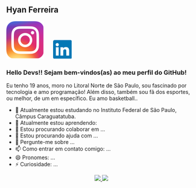 ## Hyan Ferreira

<div display="inline-blick">
    <a href="#"><img src="./instagram.svg" alt="instagram" width="100" style="margin-right: 20px;"></a>
    <a href="#"><img src="./linkedin.svg" alt="linkedin" width="50"></a>
</div>

### Hello Devs!! Sejam bem-vindos(as) ao meu perfil do GitHub!
Eu tenho 19 anos, moro no Litoral Norte de São Paulo, sou fascinado por tecnologia e amo programação! Além disso, também sou fã dos esportes, ou melhor, de um em específico. Eu amo basketball..



- 🔭 Atualmente estou estudando no Instituto Federal de São Paulo, Câmpus Caraguatatuba.
- 🌱 Atualmente estou aprendendo:
- 👯 Estou procurando colaborar em ...
- 🤔 Estou procurando ajuda com ...
- 💬 Pergunte-me sobre ...
- 📫 Como entrar em contato comigo: ...
- 😄 Pronomes: ...
- ⚡ Curiosidade: ...

<div align="center">
    <a href="https://github.com/HyanFerreira">
    <img loading="lazy" height="180em" src="https://github-readme-stats.vercel.app/api/top-langs/?username=HyanFerreira&layout=compact&langs_count=7&theme=dracula"/>
    <img loading="lazy" height="180em" src="https://github-readme-stats.vercel.app/api?username=HyanFerreira&show_icons=true&theme=dracula&include_all_commits=true&count_private=true"/>
</div>


<!-- ### Hi there 👋


**HyanFerreira/HyanFerreira** is a ✨ _special_ ✨ repository because its `README.md` (this file) appears on your GitHub profile.

Here are some ideas to get you started:

<img src="https://cdn.jsdelivr.net/gh/devicons/devicon/icons/html5/html5-original.svg" width="50px" height="50px"/> <img src="https://cdn.jsdelivr.net/gh/devicons/devicon/icons/css3/css3-original.svg"  width="50px" height="50px"/> <img src="https://cdn.jsdelivr.net/gh/devicons/devicon/icons/javascript/javascript-original.svg" />

- 🔭 I’m currently working on ...
- 🌱 I’m currently learning ...
- 👯 I’m looking to collaborate on ...
- 🤔 I’m looking for help with ...
- 💬 Ask me about ...
- 📫 How to reach me: ...
- 😄 Pronouns: Ele/dela
- ⚡ Fun fact: sou gay -->
